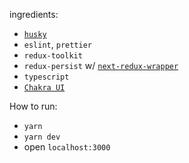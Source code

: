 ingredients:
- [`husky`](https://typicode.github.io/husky/#/)
- `eslint`, `prettier`
- `redux-toolkit`
- `redux-persist` w/ [`next-redux-wrapper`](https://github.com/kirill-konshin/next-redux-wrapper)
- `typescript`
- [`Chakra UI`](https://chakra-ui.com/guides/getting-started/nextjs-guide)

How to run:
- `yarn`
- `yarn dev`
- open `localhost:3000`